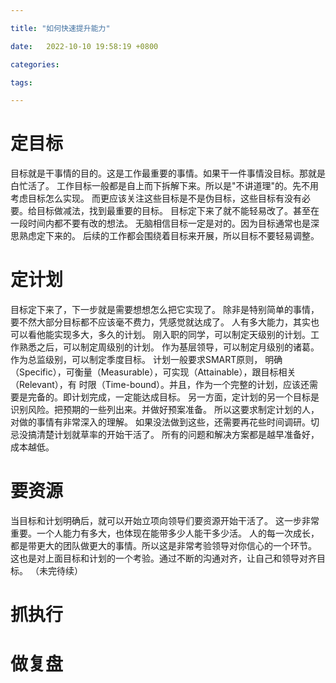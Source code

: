 ```yaml
---

title: "如何快速提升能力"

date:   2022-10-10 19:58:19 +0800

categories:

tags:

---
```


# 定目标
目标就是干事情的目的。这是工作最重要的事情。如果干一件事情没目标。那就是白忙活了。
工作目标一般都是自上而下拆解下来。所以是"不讲道理"的。先不用考虑目标怎么实现。
而更应该关注这些目标是不是伪目标，这些目标有没有必要。给目标做减法，找到最重要的目标。
目标定下来了就不能轻易改了。甚至在一段时间内都不要有改的想法。
无脑相信目标一定是对的。因为目标通常也是深思熟虑定下来的。
后续的工作都会围绕着目标来开展，所以目标不要轻易调整。

# 定计划
目标定下来了，下一步就是需要想想怎么把它实现了。
除非是特别简单的事情，要不然大部分目标都不应该毫不费力，凭感觉就达成了。
人有多大能力，其实也可以看他能实现多大，多久的计划。
刚入职的同学，可以制定天级别的计划。工作熟悉之后，可以制定周级别的计划。
作为基层领导，可以制定月级别的诸葛。作为总监级别，可以制定季度目标。
计划一般要求SMART原则，
明确（Specific），可衡量（Measurable），可实现（Attainable），跟目标相关（Relevant），有
时限（Time-bound）。并且，作为一个完整的计划，应该还需要是完备的。即计划完成，一定能达成目标。
另一方面，定计划的另一个目标是识别风险。把预期的一些列出来。并做好预案准备。
所以这要求制定计划的人，对做的事情有非常深入的理解。
如果没法做到这些，还需要再花些时间调研。切忌没搞清楚计划就草率的开始干活了。
所有的问题和解决方案都是越早准备好，成本越低。

# 要资源
当目标和计划明确后，就可以开始立项向领导们要资源开始干活了。
这一步非常重要。一个人能力有多大，也体现在能带多少人能干多少活。
人的每一次成长，都是带更大的团队做更大的事情。所以这是非常考验领导对你信心的一个环节。
这也是对上面目标和计划的一个考验。通过不断的沟通对齐，让自己和领导对齐目标。
（未完待续）

# 抓执行

# 做复盘